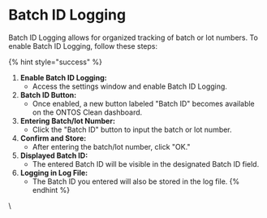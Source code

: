 # Batch ID Logging

Batch ID Logging allows for organized tracking of batch or lot numbers. To enable Batch ID Logging, follow these steps:

{% hint style="success" %}
1. **Enable Batch ID Logging:**
   * Access the settings window and enable Batch ID Logging.
2. **Batch ID Button:**
   * Once enabled, a new button labeled "Batch ID" becomes available on the ONTOS Clean dashboard.
3. **Entering Batch/lot Number:**
   * Click the "Batch ID" button to input the batch or lot number.
4. **Confirm and Store:**
   * After entering the batch/lot number, click "OK."
5. **Displayed Batch ID:**
   * The entered Batch ID will be visible in the designated Batch ID field.
6. **Logging in Log File:**
   * The Batch ID you entered will also be stored in the log file.
{% endhint %}

\

